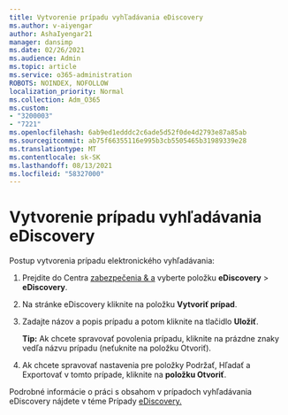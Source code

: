 ```yaml
---
title: Vytvorenie prípadu vyhľadávania eDiscovery
ms.author: v-aiyengar
author: AshaIyengar21
manager: dansimp
ms.date: 02/26/2021
ms.audience: Admin
ms.topic: article
ms.service: o365-administration
ROBOTS: NOINDEX, NOFOLLOW
localization_priority: Normal
ms.collection: Adm_O365
ms.custom:
- "3200003"
- "7221"
ms.openlocfilehash: 6ab9ed1edddc2c6ade5d52f0de4d2793e87a85ab
ms.sourcegitcommit: ab75f66355116e995b3cb5505465b31989339e28
ms.translationtype: MT
ms.contentlocale: sk-SK
ms.lasthandoff: 08/13/2021
ms.locfileid: "58327000"
---
```

# <a name="create-an-ediscovery-case"></a>Vytvorenie prípadu vyhľadávania eDiscovery

Postup vytvorenia prípadu elektronického vyhľadávania:

1. Prejdite do Centra [zabezpečenia & a](https://go.microsoft.com/fwlink/p/?linkid=2077143) vyberte položku **eDiscovery**  >  **eDiscovery**.
1. Na stránke eDiscovery kliknite na položku **Vytvoriť prípad**.
1. Zadajte názov a popis prípadu a potom kliknite na tlačidlo **Uložiť**.
    
    **Tip:** Ak chcete spravovať povolenia prípadu, kliknite na prázdne znaky vedľa názvu prípadu (neťuknite na položku Otvoriť).
1. Ak chcete spravovať nastavenia pre položky Podržať, Hľadať a Exportovať v tomto prípade, kliknite na **položku Otvoriť**.

Podrobné informácie o práci s obsahom v prípadoch vyhľadávania eDiscovery nájdete v téme Prípady [eDiscovery.](https://go.microsoft.com/fwlink/?linkid=2101589)
